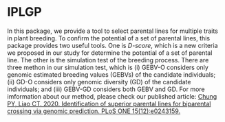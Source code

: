 # IPLGP

In this package, we provide a tool to select parental lines for multiple traits in plant breeding. To confirm the potential of a set of parental lines, this package provides two useful tools. One is *D-score*, which is a new criteria we proposed in our study for determine the potential of a set of parental line. The other is the simulation test of the breeding process. There are three methon in our simulation test, which is (i) GEBV-O considers only genomic estimated breeding values (GEBVs) of the candidate individuals; (ii) GD-O considers only genomic diversity (GD) of the candidate individuals; and (iii) GEBV-GD considers both GEBV and GD. 
For more imformation about our method, please check our published article:
  [Chung PY, Liao CT. 2020. Identification of superior parental lines for biparental crossing via genomic prediction. PLoS ONE 15(12):e0243159.](https://journals.plos.org/plosone/article/authors?id=10.1371/journal.pone.0243159)
